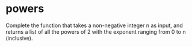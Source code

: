 # powers

Complete the function that takes a non-negative integer n as input, and returns a list of all the powers of 2 with the exponent ranging from 0 to n (inclusive).

